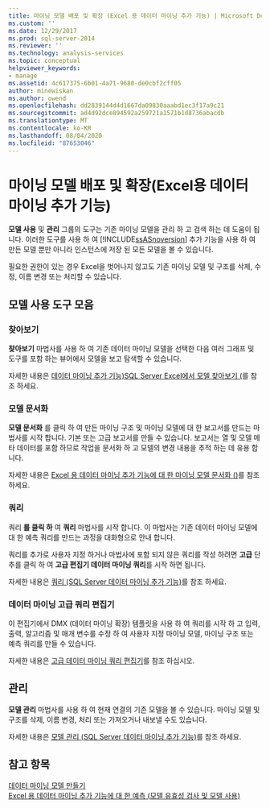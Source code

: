 ```yaml
---
title: 마이닝 모델 배포 및 확장 (Excel 용 데이터 마이닝 추가 기능) | Microsoft Docs
ms.custom: ''
ms.date: 12/29/2017
ms.prod: sql-server-2014
ms.reviewer: ''
ms.technology: analysis-services
ms.topic: conceptual
helpviewer_keywords:
- manage
ms.assetid: 4c617375-6b01-4a71-9680-de0cbf2cff05
author: minewiskan
ms.author: owend
ms.openlocfilehash: dd2839144d4d1667da09830aaabd1ec3f17a9c21
ms.sourcegitcommit: ad4d92dce894592a259721a1571b1d8736abacdb
ms.translationtype: MT
ms.contentlocale: ko-KR
ms.lasthandoff: 08/04/2020
ms.locfileid: "87653046"
---
```

# <a name="deploying-and-scaling-mining-models-data-mining-add-ins-for-excel"></a>마이닝 모델 배포 및 확장(Excel용 데이터 마이닝 추가 기능)
  **모델 사용** 및 **관리** 그룹의 도구는 기존 마이닝 모델을 관리 하 고 검색 하는 데 도움이 됩니다. 이러한 도구를 사용 하 여 [!INCLUDE[ssASnoversion](../includes/ssasnoversion-md.md)] 추가 기능을 사용 하 여 만든 모델 뿐만 아니라 인스턴스에 저장 된 모든 모델을 볼 수 있습니다.  
  
 필요한 권한이 있는 경우 Excel을 벗어나지 않고도 기존 마이닝 모델 및 구조를 삭제, 수정, 이름 변경 또는 처리할 수 있습니다.  
  
## <a name="model-usage-toolbar"></a>모델 사용 도구 모음  
  
### <a name="browse"></a>찾아보기  
 **찾아보기** 마법사를 사용 하 여 기존 데이터 마이닝 모델을 선택한 다음 여러 그래프 및 도구를 포함 하는 뷰어에서 모델을 보고 탐색할 수 있습니다.  
  
 자세한 내용은 [데이터 마이닝 추가 기능&#41;SQL Server Excel에서 모델 찾아보기 &#40;](browsing-models-in-excel-sql-server-data-mining-add-ins.md)를 참조 하세요.  
  
### <a name="document-model"></a>모델 문서화  
 **모델 문서화** 를 클릭 하 여 만든 마이닝 구조 및 마이닝 모델에 대 한 보고서를 만드는 마법사를 시작 합니다. 기본 또는 고급 보고서를 만들 수 있습니다. 보고서는 열 및 모델 메타 데이터를 포함 하므로 작업을 문서화 하 고 모델의 변경 내용을 추적 하는 데 유용 합니다.  
  
 자세한 내용은 [Excel 용 데이터 마이닝 추가 기능에 대 한 마이닝 모델 문서화 &#40;&#41;](documenting-mining-models-data-mining-add-ins-for-excel.md)를 참조 하세요.  
  
### <a name="query"></a>쿼리  
 쿼리 **를 클릭 하** 여 **쿼리** 마법사를 시작 합니다. 이 마법사는 기존 데이터 마이닝 모델에 대 한 예측 쿼리를 만드는 과정을 대화형으로 안내 합니다.  
  
 쿼리를 추가로 사용자 지정 하거나 마법사에 포함 되지 않은 쿼리를 작성 하려면 **고급** 단추를 클릭 하 여 **고급 편집기 데이터 마이닝 쿼리**를 시작 하면 됩니다.  
  
 자세한 내용은 [쿼리 &#40;SQL Server 데이터 마이닝 추가 기능&#41;](query-sql-server-data-mining-add-ins.md)를 참조 하세요.  
  
### <a name="data-mining-advanced-query-editor"></a>데이터 마이닝 고급 쿼리 편집기  
 이 편집기에서 DMX (데이터 마이닝 확장) 템플릿을 사용 하 여 쿼리를 시작 하 고 입력, 출력, 알고리즘 및 매개 변수를 수정 하 여 사용자 지정 마이닝 모델, 마이닝 구조 또는 예측 쿼리를 만들 수 있습니다.  
  
 자세한 내용은 [고급 데이터 마이닝 쿼리 편집기](advanced-data-mining-query-editor.md)를 참조 하십시오.  
  
## <a name="management"></a>관리  
 **모델 관리** 마법사를 사용 하 여 현재 연결의 기존 모델을 볼 수 있습니다. 마이닝 모델 및 구조를 삭제, 이름 변경, 처리 또는 가져오거나 내보낼 수도 있습니다.  
  
 자세한 내용은 [모델 관리 &#40;SQL Server 데이터 마이닝 추가 기능&#41;](manage-models-sql-server-data-mining-add-ins.md)를 참조 하세요.  
  
## <a name="see-also"></a>참고 항목  
 [데이터 마이닝 모델 만들기](creating-a-data-mining-model.md)   
 [Excel 용 데이터 마이닝 추가 기능에 대 한 예측 &#40;모델 유효성 검사 및 모델 사용&#41;](validating-models-and-using-models-for-prediction-data-mining-add-ins-for-excel.md)  
  
  
